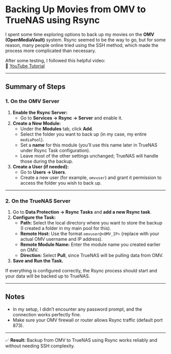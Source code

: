 # Backing Up Movies from OMV to TrueNAS using Rsync

I spent some time exploring options to back up my movies on the **OMV (OpenMediaVault)** system. Rsync seemed to be the way to go, but for some reason, many people online tried using the SSH method, which made the process more complicated than necessary.

After some testing, I followed this helpful video:  
🔗 [YouTube Tutorial](https://www.youtube.com/watch?v=7GFZWNfwgbA)

---

## Summary of Steps

### 1. On the OMV Server
1. **Enable the Rsync Server:**
   - Go to **Services → Rsync → Server** and enable it.
2. **Create a New Module:**
   - Under the **Modules** tab, click **Add**.
   - Select the folder you want to back up (in my case, my entire `mediaPool`).
   - Set a **name** for this module (you’ll use this name later in TrueNAS under Rsync Task configuration).
   - Leave most of the other settings unchanged; TrueNAS will handle those during the backup.
3. **Create a User (if needed):**
   - Go to **Users → Users**.
   - Create a new user (for example, `omvuser`) and grant it permission to access the folder you wish to back up.

---

### 2. On the TrueNAS Server
1. Go to **Data Protection → Rsync Tasks** and **add a new Rsync task**.
2. **Configure the Task:**
   - **Path:** Select the local directory where you want to store the backup (I created a folder in my main pool for this).
   - **Remote Host:** Use the format `omvuser@<OMV_IP>` (replace with your actual OMV username and IP address).
   - **Remote Module Name:** Enter the module name you created earlier on OMV.
   - **Direction:** Select **Pull**, since TrueNAS will be pulling data from OMV.
3. **Save and Run the Task.**

If everything is configured correctly, the Rsync process should start and your data will be backed up to TrueNAS.

---

## Notes
- In my setup, I didn’t encounter any password prompt, and the connection works perfectly fine.
- Make sure your OMV firewall or router allows Rsync traffic (default port 873).

---

✅ **Result:** Backup from OMV to TrueNAS using Rsync works reliably and without needing SSH complexity.


